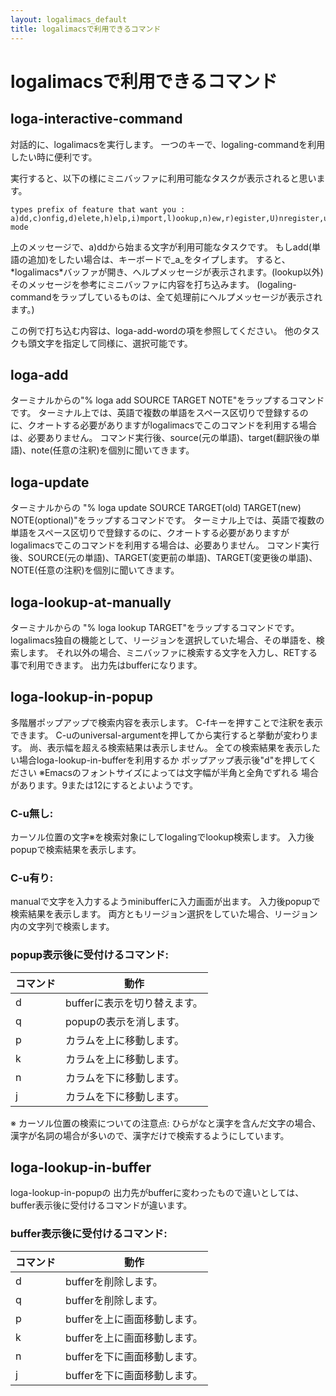 ```yaml
---
layout: logalimacs_default
title: logalimacsで利用できるコマンド
---
```


# logalimacsで利用できるコマンド

## loga-interactive-command
対話的に、logalimacsを実行します。
一つのキーで、logaling-commandを利用したい時に便利です。


実行すると、以下の様にミニバッファに利用可能なタスクが表示されると思います。

    types prefix of feature that want you :
    a)dd,c)onfig,d)elete,h)elp,i)mport,l)ookup,n)ew,r)egister,U)nregister,u)pdate,v)ersion,f)ly-mode

上のメッセージで、a)ddから始まる文字が利用可能なタスクです。
もしadd(単語の追加)をしたい場合は、キーボードで_a_をタイプします。
すると、\*logalimacs\*バッファが開き、へルプメッセージが表示されます。(lookup以外)
そのメッセージを参考にミニバッファに内容を打ち込みます。
(logaling-commandをラップしているものは、全て処理前にヘルプメッセージが表示されます。)

この例で打ち込む内容は、loga-add-wordの項を参照してください。
他のタスクも頭文字を指定して同様に、選択可能です。

## loga-add
ターミナルからの"% loga add SOURCE TARGET NOTE"をラップするコマンドです。
ターミナル上では、英語で複数の単語をスペース区切りで登録するのに、クオートする必要がありますがlogalimacsでこのコマンドを利用する場合は、必要ありません。
コマンド実行後、source(元の単語)、target(翻訳後の単語)、note(任意の注釈)を個別に聞いてきます。

## loga-update
ターミナルからの "% loga update SOURCE TARGET(old) TARGET(new) NOTE(optional)"をラップするコマンドです。
ターミナル上では、英語で複数の単語をスペース区切りで登録するのに、クオートする必要がありますがlogalimacsでこのコマンドを利用する場合は、必要ありません。
コマンド実行後、SOURCE(元の単語)、TARGET(変更前の単語)、TARGET(変更後の単語)、NOTE(任意の注釈)を個別に聞いてきます。

## loga-lookup-at-manually
ターミナルからの "% loga lookup TARGET"をラップするコマンドです。
logalimacs独自の機能として、リージョンを選択していた場合、その単語を、検索します。
それ以外の場合、ミニバッファに検索する文字を入力し、RETする事で利用できます。
出力先はbufferになります。

## loga-lookup-in-popup
多階層ポップアップで検索内容を表示します。
C-fキーを押すことで注釈を表示できます。
C-uのuniversal-argumentを押してから実行すると挙動が変わります。
尚、表示幅を超える検索結果は表示しません。
全ての検索結果を表示したい場合loga-lookup-in-bufferを利用するか
ポップアップ表示後"d"を押してください
※Emacsのフォントサイズによっては文字幅が半角と全角でずれる
場合があります。9または12にするとよいようです。

### C-u無し:
カーソル位置の文字※を検索対象にしてlogalingでlookup検索します。
入力後popupで検索結果を表示します。

### C-u有り:
manualで文字を入力するようminibufferに入力画面が出ます。
入力後popupで検索結果を表示します。
両方ともリージョン選択をしていた場合、リージョン内の文字列で検索します。

### popup表示後に受付けるコマンド:

コマンド | 動作
--------|------
d | bufferに表示を切り替えます。
q | popupの表示を消します。
p | カラムを上に移動します。
k | カラムを上に移動します。
n | カラムを下に移動します。
j | カラムを下に移動します。

※ カーソル位置の検索についての注意点:
ひらがなと漢字を含んだ文字の場合、漢字が名詞の場合が多いので、漢字だけで検索するようにしています。

## loga-lookup-in-buffer
loga-lookup-in-popupの
出力先がbufferに変わったもので違いとしては、
buffer表示後に受付けるコマンドが違います。

### buffer表示後に受付けるコマンド:

コマンド | 動作
--------|------
d | bufferを削除します。
q | bufferを削除します。
p | bufferを上に画面移動します。
k | bufferを上に画面移動します。
n | bufferを下に画面移動します。
j | bufferを下に画面移動します。

<!-- ## loga-fly-mode -->
<!-- logalimacs独自の機能で、カーソル位置にある単語を`loga lookup (検索)`します。 -->
<!-- (空白では、その位置より左側の単語になります。) -->
<!-- この機能は、通常はoffで`loga-interactive-command`から実行するか、`M-x loga-fly-mode`または、任意のキーバインドで実行する事で、onとoffをトグルできます。 -->

<!-- ## loga-get-flymake-error -->
<!-- 実行するとflymakeでのエラーをlogalimacsバッファに出力します。 -->
